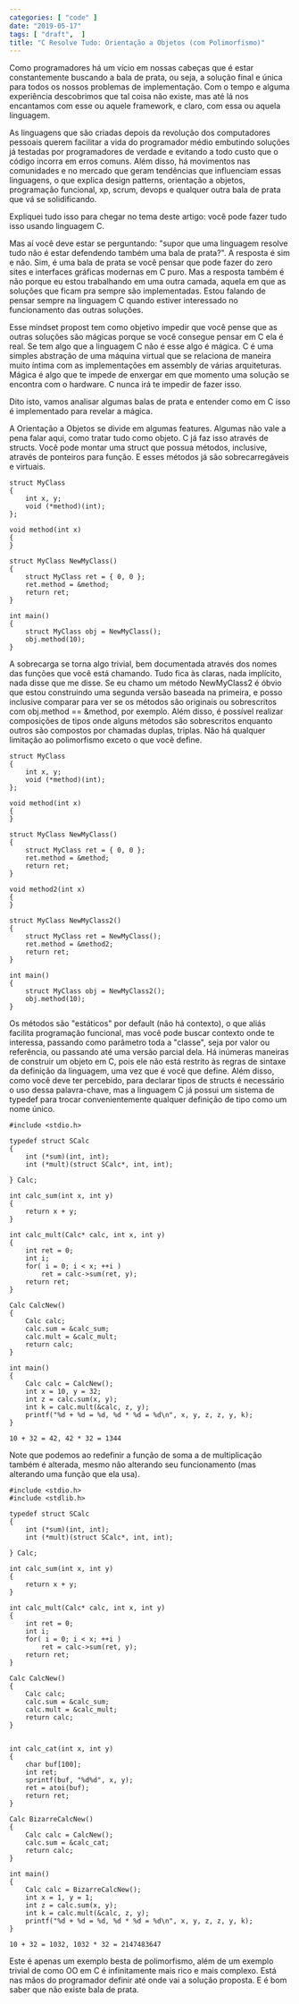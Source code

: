 ```yaml
---
categories: [ "code" ]
date: "2019-05-17"
tags: [ "draft",  ]
title: "C Resolve Tudo: Orientação a Objetos (com Polimorfismo)"
---
```

Como programadores há um vício em nossas cabeças que é estar
constantemente buscando a bala de prata, ou seja, a solução final e
única para todos os nossos problemas de implementação. Com o tempo
e alguma experiência descobrimos que tal coisa não existe, mas até
lá nos encantamos com esse ou aquele framework, e claro, com essa ou
aquela linguagem.

As linguagens que são criadas depois da revolução dos computadores
pessoais querem facilitar a vida do programador médio embutindo
soluções já testadas por programadores de verdade e evitando a todo
custo que o código incorra em erros comuns. Além disso, há movimentos
nas comunidades e no mercado que geram tendências que influenciam essas
linguagens, o que explica design patterns, orientação a objetos,
programação funcional, xp, scrum, devops e qualquer outra bala de
prata que vá se solidificando.

Expliquei tudo isso para chegar no tema deste artigo: você pode fazer
tudo isso usando linguagem C.

Mas aí você deve estar se perguntando: "supor que uma linguagem resolve
tudo não é estar defendendo também uma bala de prata?". A resposta
é sim e não. Sim, é uma bala de prata se você pensar que pode fazer
do zero sites e interfaces gráficas modernas em C puro. Mas a resposta
também é não porque eu estou trabalhando em uma outra camada, aquela
em que as soluções que ficam pra sempre são implementadas. Estou
falando de pensar sempre na linguagem C quando estiver interessado no
funcionamento das outras soluções.

Esse mindset propost tem como objetivo impedir que você pense que as
outras soluções são mágicas porque se você consegue pensar em C ela
é real. Se tem algo que a linguagem C não é esse algo é mágica. C
é uma simples abstração de uma máquina virtual que se relaciona de
maneira muito íntima com as implementações em assembly de várias
arquiteturas. Mágica é algo que te impede de enxergar em que momento
uma solução se encontra com o hardware. C nunca irá te impedir de
fazer isso.

Dito isto, vamos analisar algumas balas de prata e entender como em C
isso é implementado para revelar a mágica.

A Orientação a Objetos se divide em algumas features. Algumas não
vale a pena falar aqui, como tratar tudo como objeto. C já faz isso
através de structs. Você pode montar uma struct que possua métodos,
inclusive, através de ponteiros para função. E esses métodos já
são sobrecarregáveis e virtuais.

    struct MyClass
    {
        int x, y;
        void (*method)(int);
    };
    
    void method(int x)
    {
    }
    
    struct MyClass NewMyClass()
    {
        struct MyClass ret = { 0, 0 };
        ret.method = &method;
        return ret;
    }
    
    int main()
    {
        struct MyClass obj = NewMyClass();
        obj.method(10);
    }

A sobrecarga se torna algo trivial, bem documentada através dos nomes das
funções que você está chamando. Tudo fica às claras, nada implícito,
nada disse que me disse. Se eu chamo um método NewMyClass2 é óbvio
que estou construindo uma segunda versão baseada na primeira, e posso
inclusive comparar para ver se os métodos são originais ou sobrescritos
com obj.method == &method, por exemplo. Além disso, é possível realizar
composições de tipos onde alguns métodos são sobrescritos enquanto
outros são compostos por chamadas duplas, triplas. Não há qualquer
limitação ao polimorfismo exceto o que você define.

    struct MyClass
    {
        int x, y;
        void (*method)(int);
    };
    
    void method(int x)
    {
    }
    
    struct MyClass NewMyClass()
    {
        struct MyClass ret = { 0, 0 };
        ret.method = &method;
        return ret;
    }
    
    void method2(int x)
    {
    }
    
    struct MyClass NewMyClass2()
    {
        struct MyClass ret = NewMyClass();
        ret.method = &method2;
        return ret;
    }
    
    int main()
    {
        struct MyClass obj = NewMyClass2();
        obj.method(10);
    }

Os métodos são "estáticos" por default (não há contexto), o que
aliás facilita programação funcional, mas você pode buscar contexto
onde te interessa, passando como parâmetro toda a "classe", seja por
valor ou referência, ou passando até uma versão parcial dela. Há
inúmeras maneiras de construir um objeto em C, pois ele não está
restrito às regras de sintaxe da definição da linguagem, uma vez que
é você que define. Além disso, como você deve ter percebido, para
declarar tipos de structs é necessário o uso dessa palavra-chave, mas a
linguagem C já possui um sistema de typedef para trocar convenientemente
qualquer definição de tipo como um nome único.

    #include <stdio.h>
    
    typedef struct SCalc
    {
        int (*sum)(int, int);
        int (*mult)(struct SCalc*, int, int);
    
    } Calc;
    
    int calc_sum(int x, int y)
    {
        return x + y;
    }
    
    int calc_mult(Calc* calc, int x, int y)
    {
        int ret = 0;
        int i;
        for( i = 0; i < x; ++i )
            ret = calc->sum(ret, y);
        return ret;
    }
    
    Calc CalcNew()
    {
        Calc calc;
        calc.sum = &calc_sum;
        calc.mult = &calc_mult;
        return calc;
    }
    
    int main()
    {
        Calc calc = CalcNew();
        int x = 10, y = 32;
        int z = calc.sum(x, y);
        int k = calc.mult(&calc, z, y);
        printf("%d + %d = %d, %d * %d = %d\n", x, y, z, z, y, k);
    }

    10 + 32 = 42, 42 * 32 = 1344

Note que podemos ao redefinir a função de soma a de multiplicação
também é alterada, mesmo não alterando seu funcionamento (mas alterando
uma função que ela usa).

    #include <stdio.h>
    #include <stdlib.h>
    
    typedef struct SCalc
    {
        int (*sum)(int, int);
        int (*mult)(struct SCalc*, int, int);
    
    } Calc;
    
    int calc_sum(int x, int y)
    {
        return x + y;
    }
    
    int calc_mult(Calc* calc, int x, int y)
    {
        int ret = 0;
        int i;
        for( i = 0; i < x; ++i )
            ret = calc->sum(ret, y);
        return ret;
    }
    
    Calc CalcNew()
    {
        Calc calc;
        calc.sum = &calc_sum;
        calc.mult = &calc_mult;
        return calc;
    }
    
    
    int calc_cat(int x, int y)
    {
        char buf[100];
        int ret;
        sprintf(buf, "%d%d", x, y);
        ret = atoi(buf);
        return ret;
    }
    
    Calc BizarreCalcNew()
    {
        Calc calc = CalcNew();
        calc.sum = &calc_cat;
        return calc;
    }
    
    int main()
    {
        Calc calc = BizarreCalcNew();
        int x = 1, y = 1;
        int z = calc.sum(x, y);
        int k = calc.mult(&calc, z, y);
        printf("%d + %d = %d, %d * %d = %d\n", x, y, z, z, y, k);
    }

    10 + 32 = 1032, 1032 * 32 = 2147483647

Este é apenas um exemplo besta de polimorfismo, além de um exemplo
trivial de como OO em C é infinitamente mais rico e mais complexo. Está
nas mãos do programador definir até onde vai a solução proposta. E
é bom saber que não existe bala de prata.
